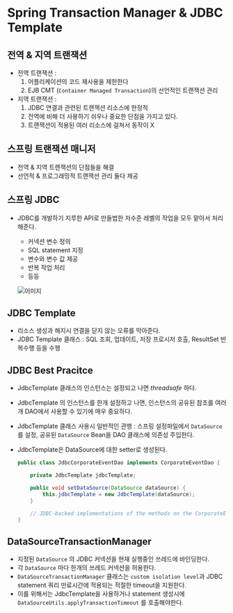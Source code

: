# Spring Transaction Manager & JDBC Template
## 전역 & 지역 트랜잭션
- 전역 트랜잭션 :
  1. 어플리케이션의 코드 재사용을 제한한다
  2. EJB CMT (`Container Managed Transaction`)의 선언적인 트랜잭션 관리
- 지역 트랜잭션 :
  1. JDBC 연결과 관련된 트랜잭션 리소스에 한정적
  2. 전역에 비해 더 사용하기 쉬우나 중요한 단점을 가지고 있다.
  3. 트랜잭션이 적용된 여러 리소스에 걸쳐서 동작이 X

## 스프링 트랜잭션 매니저
- 전역 & 지역 트랜잭션의 단점들을 해결
- 선언적 & 프로그래밍적 트랜잭션 관리 둘다 제공

## 스프링 JDBC
- JDBC를 개발하기 지루한 API로 만들법한 저수준 레벨의 작업을 모두 맡아서 처리해준다.
  - 커넥션 변수 정의
  - SQL statement 지정
  - 변수와 변수 값 제공
  - 반복 작업 처리
  - 등등

  ![이미지]()

## JDBC Template
- 리소스 생성과 해지시 연결을 닫지 않는 오류를 막아준다.
- JDBC Template 클래스 : SQL 조회, 업데이트, 저장 프로시저 호출, ResultSet 반복수행 등을 수행

## JDBC Best Pracitce
- JdbcTemplate 클래스의 인스턴스는 설정되고 나면 *threadsafe* 하다.
- JdbcTemplate 의 인스턴스를 한개 설정하고 나면, 인스턴스의 공유된 참조를 여러개 DAO에서 사용할 수 있기에 매우 중요하다.
- JdbcTemplate 클래스 사용시 일반적인 관행 : 스프링 설정파일에서 `DataSource`를 설정, 공유된 `DataSource` Bean을 DAO 클래스에 의존성 주입한다.
- JdbcTemplate은 DataSource에 대한 setter로 생성된다.

  ``` java
  public class JdbcCorporateEventDao implements CorporateEventDao {

      private JdbcTemplate jdbcTemplate;

      public void setDataSource(DataSource dataSource) {
          this.jdbcTemplate = new JdbcTemplate(dataSource);
      }

      // JDBC-backed implementations of the methods on the CorporateEventDao follow...
  }
  ```

## DataSourceTransactionManager
- 지정된 `DataSource` 의 JDBC 커넥션을 현재 실행중인 쓰레드에 바인딩한다.
- 각 `DataSource` 마다 한개의 쓰레드 커넥션을 허용한다.
- `DataSourceTransactionManager` 클래스는 `custom isolation level`과 JDBC statement 쿼리 만료시간에 적용되는 적절한 timeout을 지원한다.
- 이를 위해서는 JdbcTemplate을 사용하거나 statement 생성시에 `DataSourceUtils.applyTransactionTimeout` 를 호출해야한다.
